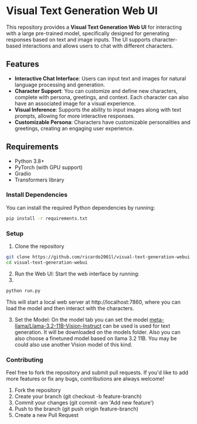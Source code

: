 # Visual Text Generation Web UI

This repository provides a **Visual Text Generation Web UI** for interacting with a large pre-trained model, specifically designed for generating responses based on text and image inputs. The UI supports character-based interactions and allows users to chat with different characters.

## Features

- **Interactive Chat Interface**: Users can input text and images for natural language processing and generation.
- **Character Support**: You can customize and define new characters, complete with persona, greetings, and context. Each character can also have an associated image for a visual experience.
- **Visual Inference**: Supports the ability to input images along with text prompts, allowing for more interactive responses.
- **Customizable Persona**: Characters have customizable personalities and greetings, creating an engaging user experience.

## Requirements

- Python 3.8+
- PyTorch (with GPU support)
- Gradio
- Transformers library

### Install Dependencies

You can install the required Python dependencies by running:

```bash
pip install -r requirements.txt
```

### Setup

1. Clone the repository

```bash
git clone https://github.com/ricardo2001l/visual-text-generation-webui.git
cd visual-text-generation-webui
```

2. Run the Web UI: Start the web interface by running:
3. 
```bash
python run.py
```
This will start a local web server at http://localhost:7860, where you can load the model and then interact with the characters.

3. Set the Model: On the model tab you can set the model [meta-llama/Llama-3.2-11B-Vision-Instruct](https://huggingface.co/meta-llama/Llama-3.2-11B-Vision-Instruct/) can be used is used for text generation. It will be downloaded on the models folder. Also you can also choose a finetuned model based on llama 3.2 11B. You may be could also use another Vision model of this kind.



### Contributing

Feel free to fork the repository and submit pull requests. If you'd like to add more features or fix any bugs, contributions are always welcome!

1. Fork the repository
2. Create your branch (git checkout -b feature-branch)
3. Commit your changes (git commit -am 'Add new feature')
3. Push to the branch (git push origin feature-branch)
4. Create a new Pull Request
